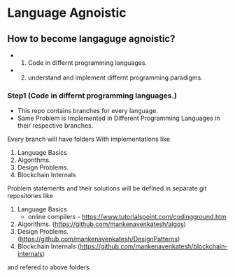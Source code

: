 # Language Agnoistic

## How to become langaguge agnoistic?
 - 1. Code in differnt programming languages.
 - 2. understand and implement differnt programming paradigms. 


### Step1 (Code in differnt programming languages.)
- This repo contains branches for every language. 
- Same Problem is Implemented in Different Programming Languages in their respective branches.


Every branch will have folders With implementations like
1. Language Basics
2. Algorithms.
3. Design Problems.
4. Blockchain Internals

Problem statements and their solutions will be defined in separate git repositories like
1. Language Basics
    - online compilers - https://www.tutorialspoint.com/codingground.htm
2. Algorithms. (https://github.com/mankenavenkatesh/algos)
3. Design Problems. (https://github.com/mankenavenkatesh/DesignPatterns)
4. Blockchain Internals (https://github.com/mankenavenkatesh/blockchain-internals)

and refered to above folders.
